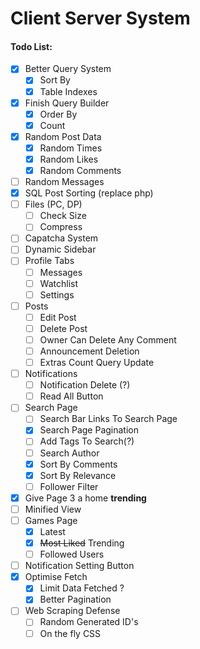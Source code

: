 Client Server System
===

#### Todo List:

- [x] Better Query System
    - [x] Sort By
    - [x] Table Indexes
- [x] Finish Query Builder
    - [x] Order By
    - [x] Count
- [x] Random Post Data
    - [x] Random Times
    - [x] Random Likes
    - [x] Random Comments
- [ ] Random Messages
- [x] SQL Post Sorting (replace php)
- [ ] Files (PC, DP)
    - [ ] Check Size
    - [ ] Compress
- [ ] Capatcha System
- [ ] Dynamic Sidebar
- [ ] Profile Tabs
    - [ ] Messages
    - [ ] Watchlist
    - [ ] Settings
- [ ] Posts
    - [ ] Edit Post
    - [ ] Delete Post
    - [ ] Owner Can Delete Any Comment
    - [ ] Announcement Deletion
    - [ ] Extras Count Query Update
- [ ] Notifications
    - [ ] Notification Delete (?)
    - [ ] Read All Button
- [ ] Search Page
    - [ ] Search Bar Links To Search Page
    - [x] Search Page Pagination
    - [ ] Add Tags To Search(?)
    - [ ] Search Author
    - [x] Sort By Comments
    - [x] Sort By Relevance
    - [ ] Follower Filter  
- [x] Give Page 3 a home **trending**
- [ ] Minified View
- [ ] Games Page
    - [x] Latest
    - [x] ~~Most Liked~~ Trending
    - [ ] Followed Users
- [ ] Notification Setting Button
- [x] Optimise Fetch
    - [x] Limit Data Fetched ?
    - [x] Better Pagination
 - [ ] Web Scraping Defense
    - [ ] Random Generated ID's
    - [ ] On the fly CSS 